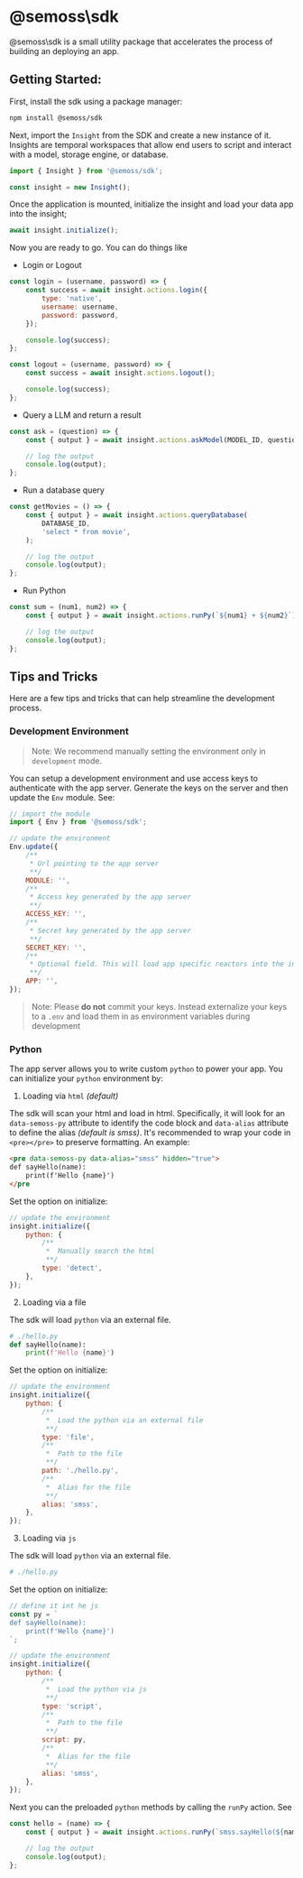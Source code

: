 # @semoss\sdk

@semoss\sdk is a small utility package that accelerates the process of building an deploying an app.

## Getting Started:

First, install the sdk using a package manager:

```sh
npm install @semoss/sdk
```

Next, import the `Insight` from the SDK and create a new instance of it. Insights are temporal workspaces that allow end users to script and interact with a model, storage engine, or database.

```js
import { Insight } from '@semoss/sdk';

const insight = new Insight();
```

Once the application is mounted, initialize the insight and load your data app into the insight;

```js
await insight.initialize();
```

Now you are ready to go. You can do things like

-   Login or Logout

```js
const login = (username, password) => {
    const success = await insight.actions.login({
        type: 'native',
        username: username,
        password: password,
    });

    console.log(success);
};

const logout = (username, password) => {
    const success = await insight.actions.logout();

    console.log(success);
};
```

-   Query a LLM and return a result

```js
const ask = (question) => {
    const { output } = await insight.actions.askModel(MODEL_ID, question);

    // log the output
    console.log(output);
};
```

-   Run a database query

```js
const getMovies = () => {
    const { output } = await insight.actions.queryDatabase(
        DATABASE_ID,
        'select * from movie',
    );

    // log the output
    console.log(output);
};
```

-   Run Python

```js
const sum = (num1, num2) => {
    const { output } = await insight.actions.runPy(`${num1} + ${num2}`);

    // log the output
    console.log(output);
};
```

## Tips and Tricks

Here are a few tips and tricks that can help streamline the development process.

### Development Environment

> Note: We recommend manually setting the environment only in `development` mode.

You can setup a development environment and use access keys to authenticate with the app server. Generate the keys on the server and then update the `Env` module. See:

```js
// import the module
import { Env } from '@semoss/sdk';

// update the environment
Env.update({
    /**
     * Url pointing to the app server
     **/
    MODULE: '',
    /**
     * Access key generated by the app server
     **/
    ACCESS_KEY: '',
    /**
     * Secret key generated by the app server
     **/
    SECRET_KEY: '',
    /**
     * Optional field. This will load app specific reactors into the insight. Your app has to be hosted and running on the app server.
     **/
    APP: '',
});
```

> Note: Please **do not** commit your keys. Instead externalize your keys to a `.env` and load them in as environment variables during development

### Python

The app server allows you to write custom `python` to power your app. You can initialize your `python` environment by:

1. Loading via `html` _(default)_

The sdk will scan your html and load in html. Specifically, it will look for an `data-semoss-py` attribute to identify the code block and `data-alias` attribute to define the alias _(default is smss)_. It's recommended to wrap your code in `<pre></pre>` to preserve formatting. An example:

```html
<pre data-semoss-py data-alias="smss" hidden="true">
def sayHello(name):
    print(f'Hello {name}')
</pre
```

Set the option on initialize:

```js
// update the environment
insight.initialize({
    python: {
        /**
         *  Manually search the html
         **/
        type: 'detect',
    },
});
```

2. Loading via a file

The sdk will load `python` via an external file.

```py
# ./hello.py
def sayHello(name):
    print(f'Hello {name}')
```

Set the option on initialize:

```js
// update the environment
insight.initialize({
    python: {
        /**
         *  Load the python via an external file
         **/
        type: 'file',
        /**
         *  Path to the file
         **/
        path: './hello.py',
        /**
         *  Alias for the file
         **/
        alias: 'smss',
    },
});
```

3. Loading via `js`

The sdk will load `python` via an external file.

```py
# ./hello.py

```

Set the option on initialize:

```js
// define it int he js
const py = `
def sayHello(name):
    print(f'Hello {name}')
`;

// update the environment
insight.initialize({
    python: {
        /**
         *  Load the python via js
         **/
        type: 'script',
        /**
         *  Path to the file
         **/
        script: py,
        /**
         *  Alias for the file
         **/
        alias: 'smss',
    },
});
```

Next you can the preloaded `python` methods by calling the `runPy` action. See

```js
const hello = (name) => {
    const { output } = await insight.actions.runPy(`smss.sayHello(${name})`);

    // log the output
    console.log(output);
};
```
